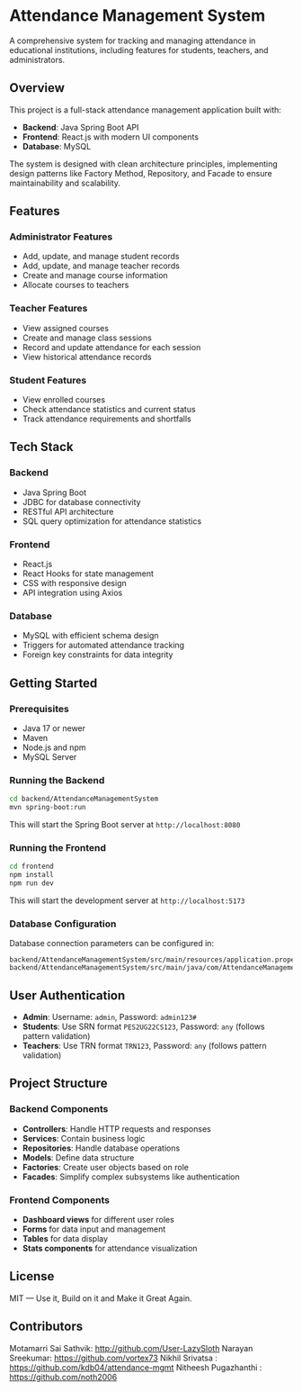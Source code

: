 # Attendance Management System

A comprehensive system for tracking and managing attendance in educational institutions, including features for students, teachers, and administrators.

## Overview

This project is a full-stack attendance management application built with:
- **Backend**: Java Spring Boot API
- **Frontend**: React.js with modern UI components
- **Database**: MySQL

The system is designed with clean architecture principles, implementing design patterns like Factory Method, Repository, and Facade to ensure maintainability and scalability.

## Features

### Administrator Features
- Add, update, and manage student records
- Add, update, and manage teacher records
- Create and manage course information
- Allocate courses to teachers

### Teacher Features
- View assigned courses
- Create and manage class sessions
- Record and update attendance for each session
- View historical attendance records

### Student Features
- View enrolled courses
- Check attendance statistics and current status
- Track attendance requirements and shortfalls

## Tech Stack

### Backend
- Java Spring Boot
- JDBC for database connectivity
- RESTful API architecture
- SQL query optimization for attendance statistics

### Frontend
- React.js
- React Hooks for state management
- CSS with responsive design
- API integration using Axios

### Database
- MySQL with efficient schema design
- Triggers for automated attendance tracking
- Foreign key constraints for data integrity

## Getting Started

### Prerequisites
- Java 17 or newer
- Maven
- Node.js and npm
- MySQL Server

### Running the Backend
```bash
cd backend/AttendanceManagementSystem
mvn spring-boot:run
```
This will start the Spring Boot server at `http://localhost:8080`

### Running the Frontend
```bash
cd frontend
npm install
npm run dev
```
This will start the development server at `http://localhost:5173`

### Database Configuration
Database connection parameters can be configured in:
```
backend/AttendanceManagementSystem/src/main/resources/application.properties
backend/AttendanceManagementSystem/src/main/java/com/AttendanceManagementSystem/util/DBConnection.java
```

## User Authentication

- **Admin**: Username: `admin`, Password: `admin123#`
- **Students**: Use SRN format `PES2UG22CS123`, Password: `any` (follows pattern validation)
- **Teachers**: Use TRN format `TRN123`, Password: `any` (follows pattern validation)

## Project Structure

### Backend Components
- **Controllers**: Handle HTTP requests and responses
- **Services**: Contain business logic
- **Repositories**: Handle database operations
- **Models**: Define data structure
- **Factories**: Create user objects based on role
- **Facades**: Simplify complex subsystems like authentication

### Frontend Components
- **Dashboard views** for different user roles
- **Forms** for data input and management
- **Tables** for data display
- **Stats components** for attendance visualization

## License 

MIT — Use it, Build on it and Make it Great Again.

## Contributors

Motamarri Sai Sathvik: http://github.com/User-LazySloth
Narayan Sreekumar: https://github.com/vortex73
Nikhil Srivatsa : https://github.com/kdb04/attendance-mgmt
Nitheesh Pugazhanthi : https://github.com/noth2006